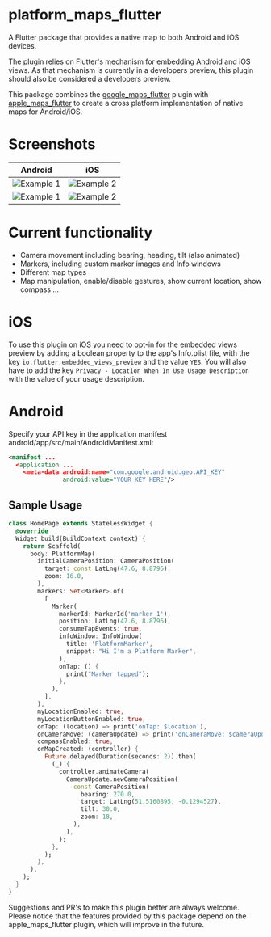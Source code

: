 # platform_maps_flutter

A Flutter package that provides a native map to both Android and iOS devices.

The plugin relies on Flutter's mechanism for embedding Android and iOS views. As that mechanism is currently in a developers preview, this plugin should also be considered a developers preview.

This package combines the [google_maps_flutter]("https://pub.dev/packages/google_maps_flutter") plugin with [apple_maps_flutter]("https://pub.dev/packages/apple_maps_flutter") to create a cross platform implementation of native maps for Android/iOS.

# Screenshots

|                                           Android                                           |                                           iOS                                           |
| :-----------------------------------------------------------------------------------------: | :-------------------------------------------------------------------------------------: |
| ![Example 1](https://luisthein.de/flutter-platform-maps-images/android_screenshot1-min.png) | ![Example 2](https://luisthein.de/flutter-platform-maps-images/ios_screenshot1-min.png) |
| ![Example 1](https://luisthein.de/flutter-platform-maps-images/android_screenshot2-min.png) | ![Example 2](https://luisthein.de/flutter-platform-maps-images/ios_screenshot2-min.png) |

# Current functionality

- Camera movement including bearing, heading, tilt (also animated)
- Markers, including custom marker images and Info windows
- Different map types
- Map manipulation, enable/disable gestures, show current location, show compass ...


# iOS

To use this plugin on iOS you need to opt-in for the embedded views preview by adding a boolean property to the app's Info.plist file, with the key `io.flutter.embedded_views_preview` and the value `YES`. You will also have to add the key `Privacy - Location When In Use Usage Description` with the value of your usage description.

# Android

Specify your API key in the application manifest android/app/src/main/AndroidManifest.xml:

```xml 
<manifest ...
  <application ...
    <meta-data android:name="com.google.android.geo.API_KEY"
               android:value="YOUR KEY HERE"/>
```

## Sample Usage

```dart
class HomePage extends StatelessWidget {
  @override
  Widget build(BuildContext context) {
    return Scaffold(
      body: PlatformMap(
        initialCameraPosition: CameraPosition(
          target: const LatLng(47.6, 8.8796),
          zoom: 16.0,
        ),
        markers: Set<Marker>.of(
          [
            Marker(
              markerId: MarkerId('marker_1'),
              position: LatLng(47.6, 8.8796),
              consumeTapEvents: true,
              infoWindow: InfoWindow(
                title: 'PlatformMarker',
                snippet: "Hi I'm a Platform Marker",
              ),
              onTap: () {
                print("Marker tapped");
              },
            ),
          ],
        ),
        myLocationEnabled: true,
        myLocationButtonEnabled: true,
        onTap: (location) => print('onTap: $location'),
        onCameraMove: (cameraUpdate) => print('onCameraMove: $cameraUpdate'),
        compassEnabled: true,
        onMapCreated: (controller) {
          Future.delayed(Duration(seconds: 2)).then(
            (_) {
              controller.animateCamera(
                CameraUpdate.newCameraPosition(
                  const CameraPosition(
                    bearing: 270.0,
                    target: LatLng(51.5160895, -0.1294527),
                    tilt: 30.0,
                    zoom: 18,
                  ),
                ),
              );
            },
          );
        },
      ),
    );
  }
}
```

Suggestions and PR's to make this plugin better are always welcome. Please notice that the features provided by this package depend on the apple_maps_flutter plugin, which will improve in the future.


